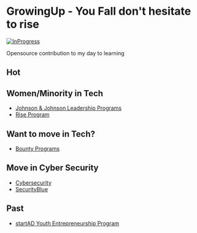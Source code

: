 # GrowingUp - You Fall don't hesitate to rise


[![InProgress](https://img.shields.io/badge/%F0%9F%9A%80-in--progress-yellow?style=flat-square)]()


Opensource contribution to my day to learning  



## Hot


## Women/Minority in Tech
- [Johnson & Johnson Leadership Programs](https://www.careers.jnj.com/leadership-development-programs)
- [Rise Program](https://www.colorintech.org/programs/rise)


## Want to move in Tech?
 - [Bounty Programs](https://www.hackerone.com/sites/default/files/2019-11/the-beginners-guide-to-bug-bounty-programs.pdf)

## Move in Cyber Security
- [Cybersecurity](https://www.cybrary.it/catalog/career-paths/)
- [SecurityBlue](https://securityblue.team/)


## Past
- [startAD Youth Entrepreneurship Program](https://share.hsforms.com/18Z_fsI-dSQq3CcCwwO2JKQ335f1)
